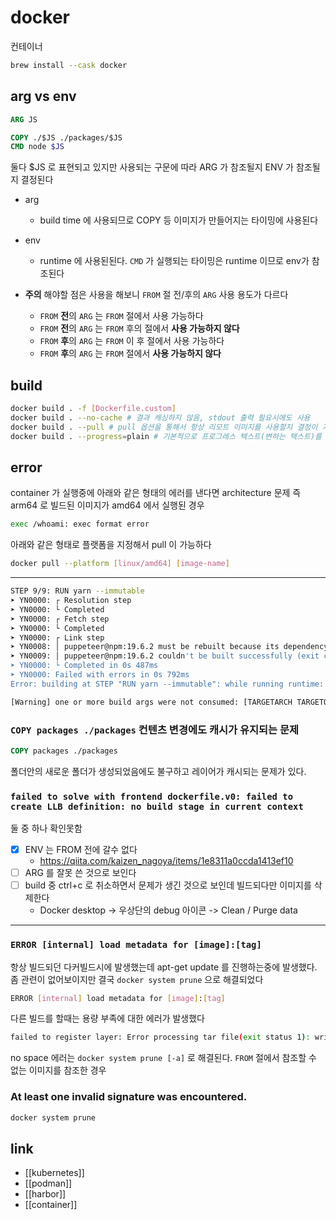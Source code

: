 # docker

컨테이너

```sh
brew install --cask docker 
```

## arg vs env
```Dockerfile
ARG JS

COPY ./$JS ./packages/$JS
CMD node $JS
```
둘다 $JS 로 표현되고 있지만 사용되는 구문에 따라 ARG 가 참조될지 ENV 가 참조될지 결정된다

- arg
  - build time 에 사용되므로 COPY 등 이미지가 만들어지는 타이밍에 사용된다
- env
  - runtime 에 사용된된다. `CMD` 가 실행되는 타이밍은 runtime 이므로 env가 참조된다
  
- **주의** 해야할 점은 사용을 해보니 `FROM` 절 전/후의 `ARG` 사용 용도가 다르다
  - `FROM` **전**의 `ARG` 는 `FROM` 절에서 사용 가능하다
  - `FROM` **전**의 `ARG` 는 `FROM` 후의 절에서 **사용 가능하지 않다**
  - `FROM` **후**의 `ARG` 는 `FROM` 이 후 절에서 사용 가능하다
  - `FROM` **후**의 `ARG` 는 `FROM` 절에서 **사용 가능하지 않다**
## build
```sh
docker build . -f [Dockerfile.custom]
docker build . --no-cache # 결과 캐싱하지 않음, stdout 출력 필요시에도 사용
docker build . --pull # pull 옵션을 통해서 항상 리모트 이미지를 사용할지 결정이 가능
docker build . --progress=plain # 기본적으로 프로그레스 텍스트(변하는 텍스트)를 보여주는데 이를 plain text 를 출력하는게 좋음
```

## error
container 가 실행중에 아래와 같은 형태의 에러를 낸다면 architecture 문제
즉 arm64 로 빌드된 이미지가 amd64 에서 실행된 경우
```sh
exec /whoami: exec format error                                                                                                              │
```

아래와 같은 형태로 플랫폼을 지정해서 pull 이 가능하다
```sh
docker pull --platform [linux/amd64] [image-name]
```
---
```sh
STEP 9/9: RUN yarn --immutable
➤ YN0000: ┌ Resolution step
➤ YN0000: └ Completed
➤ YN0000: ┌ Fetch step
➤ YN0000: └ Completed
➤ YN0000: ┌ Link step
➤ YN0008: │ puppeteer@npm:19.6.2 must be rebuilt because its dependency tree changed
➤ YN0009: │ puppeteer@npm:19.6.2 couldn't be built successfully (exit code 1, logs can be found here: /tmp/xfs-2807b8a5/build.log)
➤ YN0000: └ Completed in 0s 487ms
➤ YN0000: Failed with errors in 0s 792ms
Error: building at STEP "RUN yarn --immutable": while running runtime: exit status 1
```
```sh 
[Warning] one or more build args were not consumed: [TARGETARCH TARGETOS TARGETPLATFORM]
```
### `COPY packages ./packages` 컨텐츠 변경에도 캐시가 유지되는 문제
```Dockerfile
COPY packages ./packages
```
폴더안의 새로운 폴더가 생성되었음에도 불구하고 레이어가 캐시되는 문제가 있다.
### `failed to solve with frontend dockerfile.v0: failed to create LLB definition: no build stage in current context`
둘 중 하나 확인못함
- [X] ENV 는 FROM 전에 갈수 없다
  + https://qiita.com/kaizen_nagoya/items/1e8311a0ccda1413ef10
- [ ] ARG 를 잘못 쓴 것으로 보인다
- [ ] build 중 ctrl+c 로 취소하면서 문제가 생긴 것으로 보인데 빌드되다만 이미지를 삭제한다
  - Docker desktop -> 우상단의 debug 아이콘 -> Clean / Purge data
---
### `ERROR [internal] load metadata for [image]:[tag]`
항상 빌드되던 다커빌드시에 발생했는데 apt-get update 를 진행하는중에 발생했다. 좀 관련이 없어보이지만 결국 `docker system prune` 으로 해결되었다
```sh 
ERROR [internal] load metadata for [image]:[tag]
```
 다른 빌드를 할때는 용량 부족에 대한 에러가 발생했다
```sh 
failed to register layer: Error processing tar file(exit status 1): write /home/pptruser/.cache/puppeteer/chrome/linux-113.0.5672.63/chrome-linux64/ClearKeyCdm/_platform_specific/linux_x64/libclearkeycdm.so: no space left on device
```
no space 에러는 `docker system prune [-a]` 로 해결된다.
`FROM` 절에서 참조할 수 없는 이미지를 참조한 경우
### At least one invalid signature was encountered.
```sh 
docker system prune
```

## link
- [[kubernetes]]
- [[podman]]
- [[harbor]]
- [[container]]
